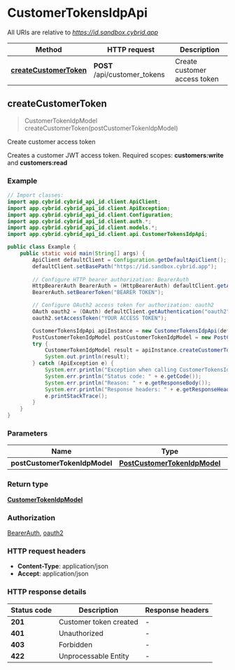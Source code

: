 # CustomerTokensIdpApi

All URIs are relative to *https://id.sandbox.cybrid.app*

| Method | HTTP request | Description |
|------------- | ------------- | -------------|
| [**createCustomerToken**](CustomerTokensIdpApi.md#createCustomerToken) | **POST** /api/customer_tokens | Create customer access token |



## createCustomerToken

> CustomerTokenIdpModel createCustomerToken(postCustomerTokenIdpModel)

Create customer access token

Creates a customer JWT access token.  Required scopes: **customers:write** and **customers:read**

### Example

```java
// Import classes:
import app.cybrid.cybrid_api_id.client.ApiClient;
import app.cybrid.cybrid_api_id.client.ApiException;
import app.cybrid.cybrid_api_id.client.Configuration;
import app.cybrid.cybrid_api_id.client.auth.*;
import app.cybrid.cybrid_api_id.client.models.*;
import app.cybrid.cybrid_api_id.client.api.CustomerTokensIdpApi;

public class Example {
    public static void main(String[] args) {
        ApiClient defaultClient = Configuration.getDefaultApiClient();
        defaultClient.setBasePath("https://id.sandbox.cybrid.app");
        
        // Configure HTTP bearer authorization: BearerAuth
        HttpBearerAuth BearerAuth = (HttpBearerAuth) defaultClient.getAuthentication("BearerAuth");
        BearerAuth.setBearerToken("BEARER TOKEN");

        // Configure OAuth2 access token for authorization: oauth2
        OAuth oauth2 = (OAuth) defaultClient.getAuthentication("oauth2");
        oauth2.setAccessToken("YOUR ACCESS TOKEN");

        CustomerTokensIdpApi apiInstance = new CustomerTokensIdpApi(defaultClient);
        PostCustomerTokenIdpModel postCustomerTokenIdpModel = new PostCustomerTokenIdpModel(); // PostCustomerTokenIdpModel | 
        try {
            CustomerTokenIdpModel result = apiInstance.createCustomerToken(postCustomerTokenIdpModel);
            System.out.println(result);
        } catch (ApiException e) {
            System.err.println("Exception when calling CustomerTokensIdpApi#createCustomerToken");
            System.err.println("Status code: " + e.getCode());
            System.err.println("Reason: " + e.getResponseBody());
            System.err.println("Response headers: " + e.getResponseHeaders());
            e.printStackTrace();
        }
    }
}
```

### Parameters


| Name | Type | Description  | Notes |
|------------- | ------------- | ------------- | -------------|
| **postCustomerTokenIdpModel** | [**PostCustomerTokenIdpModel**](PostCustomerTokenIdpModel.md)|  | |

### Return type

[**CustomerTokenIdpModel**](CustomerTokenIdpModel.md)

### Authorization

[BearerAuth](../README.md#BearerAuth), [oauth2](../README.md#oauth2)

### HTTP request headers

- **Content-Type**: application/json
- **Accept**: application/json


### HTTP response details
| Status code | Description | Response headers |
|-------------|-------------|------------------|
| **201** | Customer token created |  -  |
| **401** | Unauthorized |  -  |
| **403** | Forbidden |  -  |
| **422** | Unprocessable Entity |  -  |

